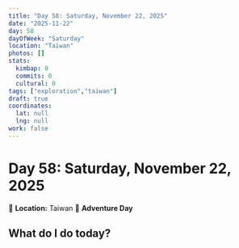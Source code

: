 ```yaml
---
title: "Day 58: Saturday, November 22, 2025"
date: "2025-11-22"
day: 58
dayOfWeek: "Saturday"
location: "Taiwan"
photos: []
stats:
  kimbap: 0
  commits: 0
  cultural: 0
tags: ["exploration","taiwan"]
draft: true
coordinates:
  lat: null
  lng: null
work: false
---
```

# Day 58: Saturday, November 22, 2025

📍 **Location:** Taiwan
🎒 **Adventure Day**

## What do I do today?


